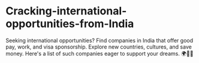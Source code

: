 # Cracking-international-opportunities-from-India
Seeking international opportunities? Find companies in India that offer good pay, work, and visa sponsorship. Explore new countries, cultures, and save money. Here's a list of such companies eager to support your dreams. 🌍💼🚀
